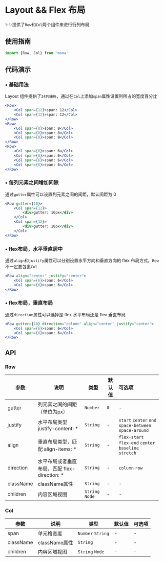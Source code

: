 # Layout && Flex 布局

✨✨提供了`Row`和`Col`两个组件来进行行列布局

## 使用指南
```jsx
import {Row, Col} from 'mona'
```

## 代码演示

### • 基础用法
Layout 组件提供了`24列栅格`，通过在`Col`上添加`span`属性设置列所占的宽度百分比

```jsx
<Row>
	<Col span={12}>span: 12</Col>
	<Col span={12}>span: 12</Col>
</Row>
<Row>
	<Col span={8}>span: 8</Col>
	<Col span={8}>span: 8</Col>
	<Col span={8}>span: 8</Col>
</Row>
<Row>
	<Col span={6}>span: 6</Col>
	<Col span={6}>span: 6</Col>
	<Col span={6}>span: 6</Col>
	<Col span={6}>span: 6</Col>
</Row>
```

### • 每列元素之间增加间隙
通过`gutter`属性可以设置列元素之间的间距，默认间距为 0

```jsx
<Row gutter={10}>
	<Col span={12}>
		<div>gutter: 10px</div>
	</Col>
	<Col span={12}>
		<div>gutter: 10px</div>
	</Col>
</Row>
```

### • flex布局，水平垂直居中
通过`align`和`justify`属性可以分别设置水平方向和垂直方向的 flex 布局方式，`Row`不一定要包裹`Col`

```jsx
<Row align="center" justify="center">
	<Col span={6}>span: 6</Col>
	<Col span={6}>span: 6</Col>
</Row>
```

### • flex布局，垂直布局
通过`direction`属性可以选择是 flex 水平布局还是 flex 垂直布局

```jsx
<Row gutter={10} direction="column" align="center" justify="center">
	<Col span={6}>span: 6</Col>
	<Col span={6}>span: 6</Col>
</Row>
```

## API

### Row

| 参数 | 说明 | 类型 | 默认值 | 可选项 |
| --- | --- | --- | --- | :-- |
| gutter | 列元素之间的间距（单位为px） | `Number` | `0` | - |
| justify | 水平布局类型 justify-content: * | `String` | - | `start` `center` `end` `space-between` `space-around` |
| align | 垂直布局类型，匹配 align-items: * | `String` | - | `flex-start` `flex-end` `center` `baseline` `stretch` |
| direction | 水平布局或者垂直布局，匹配 flex-direction: * | `String` | - | `column` `row` |
| className | className属性 | `String` | - | - |
| children | 内容区域视图 | `String` `Node` | - | - |


### Col

| 参数 | 说明 | 类型 | 默认值 | 可选项 |
| --- | --- | --- | --- | :-- |
| span | 单元格宽度 | `Number` `String` | - | - |
| className | className属性 | `String` | - | - |
| children | 内容区域视图 | `String` `Node` | - | - |

